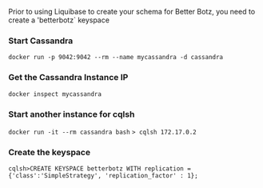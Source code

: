 
Prior to using Liquibase to create your schema for Better Botz, you need to create a 'betterbotz` keyspace

### Start Cassandra
`docker run -p 9042:9042 --rm --name mycassandra -d cassandra`

### Get the Cassandra Instance IP
`docker inspect mycassandra`

### Start another instance for cqlsh
`docker run -it --rm cassandra bash`
`> cqlsh 172.17.0.2`

### Create the keyspace
`cqlsh>CREATE KEYSPACE betterbotz WITH replication = {'class':'SimpleStrategy', 'replication_factor' : 1};`
